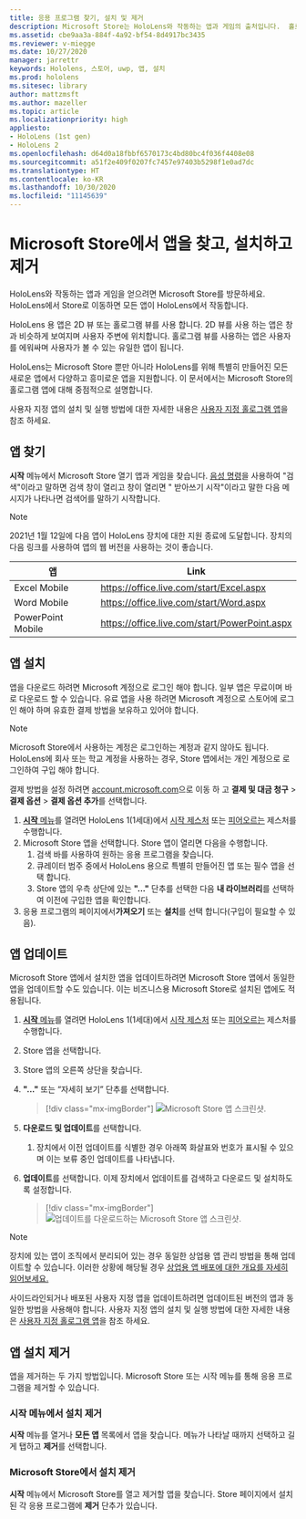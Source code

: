 ```yaml
---
title: 응용 프로그램 찾기, 설치 및 제거
description: Microsoft Store는 HoloLens와 작동하는 앱과 게임의 출처입니다.  홀로그램 앱을 찾고, 설치하고 제거하는 방법에 대해 자세히 알아보세요.
ms.assetid: cbe9aa3a-884f-4a92-bf54-8d4917bc3435
ms.reviewer: v-miegge
ms.date: 10/27/2020
manager: jarrettr
keywords: Hololens, 스토어, uwp, 앱, 설치
ms.prod: hololens
ms.sitesec: library
author: mattzmsft
ms.author: mazeller
ms.topic: article
ms.localizationpriority: high
appliesto:
- HoloLens (1st gen)
- HoloLens 2
ms.openlocfilehash: d64d0a18fbbf6570173c4bd80bc4f036f4408e08
ms.sourcegitcommit: a51f2e409f0207fc7457e97403b5298f1e0ad7dc
ms.translationtype: HT
ms.contentlocale: ko-KR
ms.lasthandoff: 10/30/2020
ms.locfileid: "11145639"
---
```

# Microsoft Store에서 앱을 찾고, 설치하고 제거

HoloLens와 작동하는 앱과 게임을 얻으려면 Microsoft Store를 방문하세요. HoloLens에서 Store로 이동하면 모든 앱이 HoloLens에서 작동합니다.

HoloLens 용 앱은 2D 뷰 또는 홀로그램 뷰를 사용 합니다. 2D 뷰를 사용 하는 앱은 창과 비슷하게 보여지며 사용자 주변에 위치합니다. 홀로그램 뷰를 사용하는 앱은 사용자를 에워싸며 사용자가 볼 수 있는 유일한 앱이 됩니다.

HoloLens는 Microsoft Store 뿐만 아니라 HoloLens를 위해 특별히 만들어진 모든 새로운 앱에서 다양하고 흥미로운 앱을 지원합니다.  이 문서에서는 Microsoft Store의 홀로그램 앱에 대해 중점적으로 설명합니다.

사용자 지정 앱의 설치 및 실행 방법에 대한 자세한 내용은 [사용자 지정 홀로그램 앱](holographic-custom-apps.md)을 참조 하세요.

## 앱 찾기

**시작** 메뉴에서 Microsoft Store 열기 앱과 게임을 찾습니다. [음성 명령](hololens-cortana.md)을 사용하여 "검색"이라고 말하면 검색 창이 열리고 창이 열리면 " 받아쓰기 시작"이라고 말한 다음 메시지가 나타나면 검색어를 말하기 시작합니다.

> [!NOTE]
> 2021년 1월 12일에 다음 앱이 HoloLens 장치에 대한 지원 종료에 도달합니다. 장치의 다음 링크를 사용하여 앱의 웹 버전을 사용하는 것이 좋습니다.

| 앱        | Link                                          |
|------------|-----------------------------------------------|
| Excel Mobile      | https://office.live.com/start/Excel.aspx      |
| Word Mobile       | https://office.live.com/start/Word.aspx       |
| PowerPoint Mobile | https://office.live.com/start/PowerPoint.aspx |

## 앱 설치

앱을 다운로드 하려면 Microsoft 계정으로 로그인 해야 합니다. 일부 앱은 무료이며 바로 다운로드 할 수 있습니다. 유료 앱을 사용 하려면 Microsoft 계정으로 스토어에 로그인 해야 하며 유효한 결제 방법을 보유하고 있어야 합니다.
> [!NOTE]
> Microsoft Store에서 사용하는 계정은 로그인하는 계정과 같지 않아도 됩니다. HoloLens에 회사 또는 학교 계정을 사용하는 경우, Store 앱에서는 개인 계정으로 로그인하여 구입 해야 합니다.

결제 방법을 설정 하려면 [account.microsoft.com](https://account.microsoft.com/)으로 이동 하 고 **결제 및 대금 청구** > **결제 옵션** > **결제 옵션 추가**를 선택합니다.

1. [**시작** 메뉴](holographic-home.md)를 열려면 HoloLens 1(1세대)에서 [시작 제스처](https://docs.microsoft.com/hololens/hololens2-basic-usage#start-gesture) 또는 [피어오르는](hololens1-basic-usage.md) 제스처를 수행합니다.
1. Microsoft Store 앱을 선택합니다. Store 앱이 열리면 다음을 수행합니다.
   1. 검색 바를 사용하여 원하는 응용 프로그램을 찾습니다. 
   1. 큐레이터 범주 중에서 HoloLens 용으로 특별히 만들어진 앱 또는 필수 앱을 선택 합니다.
   1. Store 앱의 우측 상단에 있는 **"..."** 단추를 선택한 다음 **내 라이브러리**를 선택하여 이전에 구입한 앱을 확인합니다.
1. 응용 프로그램의 페이지에서**가져오기** 또는 **설치**를 선택 합니다(구입이 필요할 수 있음).

## 앱 업데이트
Microsoft Store 앱에서 설치한 앱을 업데이트하려면 Microsoft Store 앱에서 동일한 앱을 업데이트할 수도 있습니다. 이는 비즈니스용 Microsoft Store로 설치된 앱에도 적용됩니다. 
1. [**시작** 메뉴](holographic-home.md)를 열려면 HoloLens 1(1세대)에서 [시작 제스처](https://docs.microsoft.com/hololens/hololens2-basic-usage#start-gesture) 또는 [피어오르는](hololens1-basic-usage.md) 제스처를 수행합니다.
1. Store 앱을 선택합니다.
1. Store 앱의 오른쪽 상단을 찾습니다. 
1. **"..."** 또는 “자세히 보기” 단추를 선택합니다.

   > [!div class="mx-imgBorder"]
   > ![Microsoft Store 앱 스크린샷.](images/store-update-1.png)

1. **다운로드 및 업데이트**를 선택합니다.
    1. 장치에서 이전 업데이트를 식별한 경우 아래쪽 화살표와 번호가 표시될 수 있으며 이는 보류 중인 업데이트를 나타냅니다.
1. **업데이트**를 선택합니다. 이제 장치에서 업데이트를 검색하고 다운로드 및 설치하도록 설정합니다. 
 
   > [!div class="mx-imgBorder"]
   > ![업데이트를 다운로드하는 Microsoft Store 앱 스크린샷.](images/store-update-2.png.jpg)

> [!NOTE]
> 장치에 있는 앱이 조직에서 분리되어 있는 경우 동일한 상업용 앱 관리 방법을 통해 업데이트할 수 있습니다. 이러한 상황에 해당될 경우 [상업용 앱 배포에 대한 개요를 자세히 읽어보세요.](app-deploy-overview.md)
>
> 사이드라인되거나 배포된 사용자 지정 앱을 업데이트하려면 업데이트된 버전의 앱과 동일한 방법을 사용해야 합니다. 사용자 지정 앱의 설치 및 실행 방법에 대한 자세한 내용은 [사용자 지정 홀로그램 앱](holographic-custom-apps.md)을 참조 하세요.

## 앱 설치 제거

앱을 제거하는 두 가지 방법입니다.  Microsoft Store 또는 시작 메뉴를 통해 응용 프로그램을 제거할 수 있습니다.

### 시작 메뉴에서 설치 제거

**시작** 메뉴를 열거나 **모든 앱** 목록에서 앱을 찾습니다. 메뉴가 나타날 때까지 선택하고 길게 탭하고 **제거**를 선택합니다.

### Microsoft Store에서 설치 제거

**시작** 메뉴에서 Microsoft Store를 열고 제거할 앱을 찾습니다.  Store 페이지에서 설치 된 각 응용 프로그램에 **제거** 단추가 있습니다.
